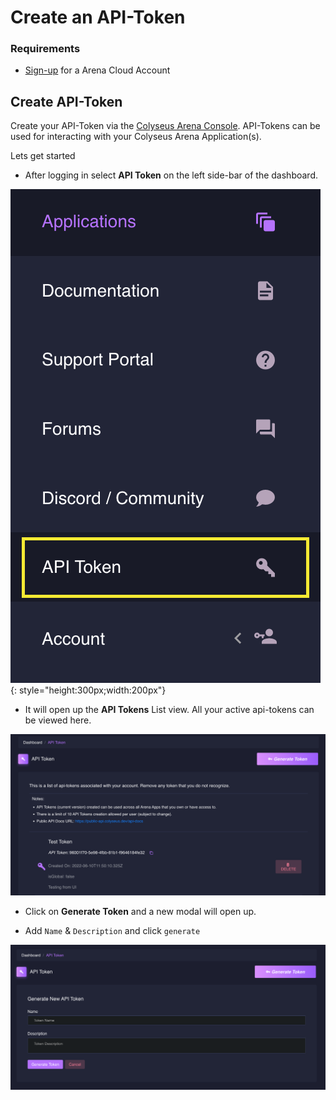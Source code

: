 # Create an API-Token

### Requirements

* [Sign-up](https://console.colyseus.io/register) for a Arena Cloud Account

## Create API-Token

Create your API-Token via the [Colyseus Arena Console](https://console.colyseus.io). API-Tokens can be used for interacting with your Colyseus Arena Application(s).

Lets get started

- After logging in select **API Token** on the left side-bar of the dashboard.

![API-Token-Side-Bar](../../images/create-api-token-side-bar.png){: style="height:300px;width:200px"}

- It will open up the **API Tokens** List view. All your active api-tokens can be viewed here.

![API-TOKEN-UI](../../images/api-token-lists.png)

- Click on **Generate Token** and a new modal will open up.

- Add `Name` & `Description` and click `generate`

![GENERATE-API-TOKEN](../../images/generate-api-token.png)

